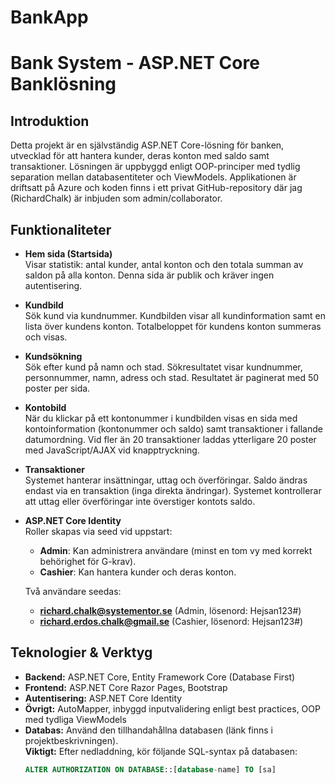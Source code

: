 # BankApp


# Bank System - ASP.NET Core Banklösning

## Introduktion

Detta projekt är en självständig ASP.NET Core-lösning för banken, utvecklad för att hantera kunder, deras konton med saldo samt transaktioner. Lösningen är uppbyggd enligt OOP-principer med tydlig separation mellan databasentiteter och ViewModels. Applikationen är driftsatt på Azure och koden finns i ett privat GitHub-repository där jag (RichardChalk) är inbjuden som admin/collaborator.

## Funktionaliteter

- **Hem sida (Startsida)**  
  Visar statistik: antal kunder, antal konton och den totala summan av saldon på alla konton. Denna sida är publik och kräver ingen autentisering.

- **Kundbild**  
  Sök kund via kundnummer. Kundbilden visar all kundinformation samt en lista över kundens konton. Totalbeloppet för kundens konton summeras och visas.

- **Kundsökning**  
  Sök efter kund på namn och stad. Sökresultatet visar kundnummer, personnummer, namn, adress och stad. Resultatet är paginerat med 50 poster per sida.

- **Kontobild**  
  När du klickar på ett kontonummer i kundbilden visas en sida med kontoinformation (kontonummer och saldo) samt transaktioner i fallande datumordning. Vid fler än 20 transaktioner laddas ytterligare 20 poster med JavaScript/AJAX vid knapptryckning.

- **Transaktioner**  
  Systemet hanterar insättningar, uttag och överföringar. Saldo ändras endast via en transaktion (inga direkta ändringar). Systemet kontrollerar att uttag eller överföringar inte överstiger kontots saldo.

- **ASP.NET Core Identity**  
  Roller skapas via seed vid uppstart:
  - **Admin**: Kan administrera användare (minst en tom vy med korrekt behörighet för G-krav).
  - **Cashier**: Kan hantera kunder och deras konton.
  
  Två användare seedas:
  - **richard.chalk@systementor.se** (Admin, lösenord: Hejsan123#)
  - **richard.erdos.chalk@gmail.se** (Cashier, lösenord: Hejsan123#)



## Teknologier & Verktyg

- **Backend:** ASP.NET Core, Entity Framework Core (Database First)
- **Frontend:** ASP.NET Core Razor Pages, Bootstrap
- **Autentisering:** ASP.NET Core Identity
- **Övrigt:** AutoMapper, inbyggd inputvalidering enligt best practices, OOP med tydliga ViewModels
- **Databas:** Använd den tillhandahållna databasen (länk finns i projektbeskrivningen).  
  **Viktigt:** Efter nedladdning, kör följande SQL-syntax på databasen:
  ```sql
  ALTER AUTHORIZATION ON DATABASE::[database-name] TO [sa]
